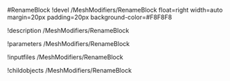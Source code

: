 <!-- MOOSE Object Documentation Stub: Remove this when content is added. -->
#RenameBlock
!devel /MeshModifiers/RenameBlock float=right width=auto margin=20px padding=20px background-color=#F8F8F8

!description /MeshModifiers/RenameBlock

!parameters /MeshModifiers/RenameBlock

!inputfiles /MeshModifiers/RenameBlock

!childobjects /MeshModifiers/RenameBlock

